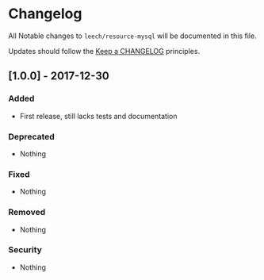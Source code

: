 # Changelog #

All Notable changes to `leech/resource-mysql` will be documented in this file.

Updates should follow the [Keep a CHANGELOG](http://keepachangelog.com/) principles.

## [1.0.0] - 2017-12-30 ##

### Added ###
- First release, still lacks tests and documentation

### Deprecated ###
- Nothing

### Fixed ###
- Nothing

### Removed ###
- Nothing

### Security ###
- Nothing

